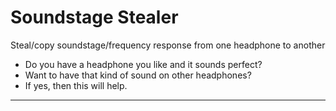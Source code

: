 # Soundstage Stealer
Steal/copy soundstage/frequency response from one headphone to another
- Do you have a headphone you like and it sounds perfect?
- Want to have that kind of sound on other headphones?
- If yes, then this will help.
---
